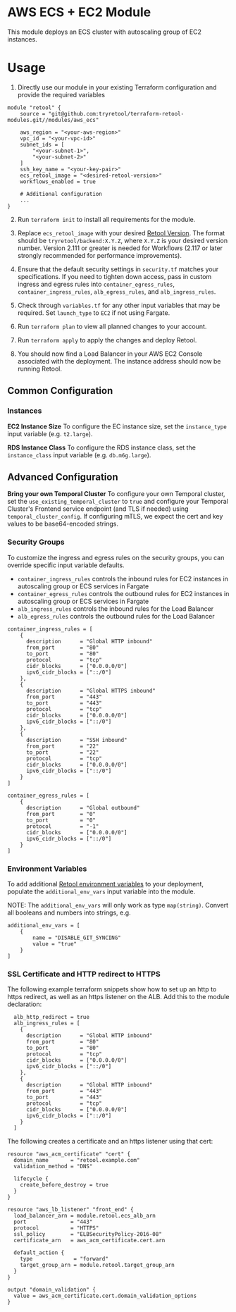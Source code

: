 # AWS ECS + EC2 Module

This module deploys an ECS cluster with autoscaling group of EC2 instances.

# Usage

1. Directly use our module in your existing Terraform configuration and provide the required variables

```
module "retool" {
    source = "git@github.com:tryretool/terraform-retool-modules.git//modules/aws_ecs"

    aws_region = "<your-aws-region>"
    vpc_id = "<your-vpc-id>"
    subnet_ids = [
        "<your-subnet-1>",
        "<your-subnet-2>"
    ]
    ssh_key_name = "<your-key-pair>"
    ecs_retool_image = "<desired-retool-version>"
    workflows_enabled = true

    # Additional configuration
    ...
}
```

2. Run `terraform init` to install all requirements for the module.

3. Replace `ecs_retool_image` with your desired [Retool Version](https://docs.retool.com/docs/updating-retool-on-premise#retool-release-versions). The format should be `tryretool/backend:X.Y.Z`, where `X.Y.Z` is your desired version number. Version 2.111 or greater is needed for Workflows (2.117 or later strongly recommended for performance improvements).

4. Ensure that the default security settings in `security.tf` matches your specifications. If you need to tighten down access, pass in custom ingress and egress rules into `container_egress_rules`, `container_ingress_rules`, `alb_egress_rules`, and `alb_ingress_rules`.

5. Check through `variables.tf` for any other input variables that may be required. Set `launch_type` to `EC2` if not using Fargate.

6. Run `terraform plan` to view all planned changes to your account.

7. Run `terraform apply` to apply the changes and deploy Retool.

8. You should now find a Load Balancer in your AWS EC2 Console associated with the deployment. The instance address should now be running Retool.

## Common Configuration

### Instances

**EC2 Instance Size**
To configure the EC instance size, set the `instance_type` input variable (e.g. `t2.large`).

**RDS Instance Class**
To configure the RDS instance class, set the `instance_class` input variable (e.g. `db.m6g.large`).

## Advanced Configuration
**Bring your own Temporal Cluster**
To configure your own Temporal cluster, set the `use_existing_temporal_cluster` to `true` and configure your Temporal Cluster's Frontend service endpoint (and TLS if needed) using `temporal_cluster_config`. If configuring mTLS, we expect the cert and key values to be base64-encoded strings.
### Security Groups

To customize the ingress and egress rules on the security groups, you can override specific input variable defaults.

- `container_ingress_rules` controls the inbound rules for EC2 instances in autoscaling group or ECS services in Fargate
- `container_egress_rules` controls the outbound rules for EC2 instances in autoscaling group or ECS services in Fargate
- `alb_ingress_rules` controls the inbound rules for the Load Balancer
- `alb_egress_rules` controls the outbound rules for the Load Balancer

```
container_ingress_rules = [
    {
      description      = "Global HTTP inbound"
      from_port        = "80"
      to_port          = "80"
      protocol         = "tcp"
      cidr_blocks      = ["0.0.0.0/0"]
      ipv6_cidr_blocks = ["::/0"]
    },
    {
      description      = "Global HTTPS inbound"
      from_port        = "443"
      to_port          = "443"
      protocol         = "tcp"
      cidr_blocks      = ["0.0.0.0/0"]
      ipv6_cidr_blocks = ["::/0"]
    },
    {
      description      = "SSH inbound"
      from_port        = "22"
      to_port          = "22"
      protocol         = "tcp"
      cidr_blocks      = ["0.0.0.0/0"]
      ipv6_cidr_blocks = ["::/0"]
    }
]

container_egress_rules = [
    {
      description      = "Global outbound"
      from_port        = "0"
      to_port          = "0"
      protocol         = "-1"
      cidr_blocks      = ["0.0.0.0/0"]
      ipv6_cidr_blocks = ["::/0"]
    }
]
```

### Environment Variables

To add additional [Retool environment variables](https://docs.retool.com/docs/environment-variables) to your deployment, populate the `additional_env_vars` input variable into the module.

NOTE: The `additional_env_vars` will only work as type `map(string)`. Convert all booleans and numbers into strings, e.g.

```
additional_env_vars = [
    {
        name = "DISABLE_GIT_SYNCING"
        value = "true"
    }
]
```

### SSL Certificate and HTTP redirect to HTTPS
The following example terraform snippets show how to set up an http to https redirect, as well as an https listener on the ALB.
Add this to the module declaration:
```
  alb_http_redirect = true
  alb_ingress_rules = [
    {
      description      = "Global HTTP inbound"
      from_port        = "80"
      to_port          = "80"
      protocol         = "tcp"
      cidr_blocks      = ["0.0.0.0/0"]
      ipv6_cidr_blocks = ["::/0"]
    },
    {
      description      = "Global HTTP inbound"
      from_port        = "443"
      to_port          = "443"
      protocol         = "tcp"
      cidr_blocks      = ["0.0.0.0/0"]
      ipv6_cidr_blocks = ["::/0"]
    }
  ]

```

The following creates a certificate and an https listener using that cert:
```
resource "aws_acm_certificate" "cert" {
  domain_name       = "retool.example.com"
  validation_method = "DNS"

  lifecycle {
    create_before_destroy = true
  }
}

resource "aws_lb_listener" "front_end" {
  load_balancer_arn = module.retool.ecs_alb_arn
  port              = "443"
  protocol          = "HTTPS"
  ssl_policy        = "ELBSecurityPolicy-2016-08"
  certificate_arn   = aws_acm_certificate.cert.arn

  default_action {
    type             = "forward"
    target_group_arn = module.retool.target_group_arn
  }
}

output "domain_validation" {
  value = aws_acm_certificate.cert.domain_validation_options
}
```

